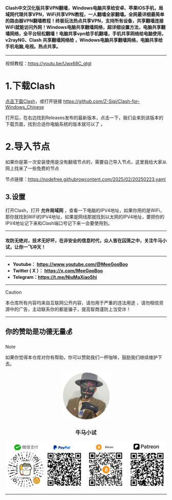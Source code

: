 #### Clash中文汉化版共享VPN翻墙，Windows电脑共享给安卓、苹果IOS手机，局域网代理共享VPN，WiFi共享VPN教程，一人翻墙全家翻墙。全网最详细最简单的路由器VPN翻墙教程！终极玩法热点共享VPN，支持所有设备，共享翻墙连接WiFi就能访问外网！Windows电脑共享翻墙网络，超详细设置方法，电脑共享翻墙网络，全平台轻松翻墙！电脑共享vpn给手机翻墙，手机共享网络给电脑使用，v2rayNG、Clash 共享翻墙网络给 ，Windows电脑共享翻墙网络，电脑共享给手机电脑,电视。热点共享。
 
****

视频教程：https://youtu.be/Uwx68C_gtgI



# 1.下载Clash

[点击下载Clash](https://github.com/Z-Siqi/Clash-for-Windows_Chinese)，或打开链接 https://github.com/Z-Siqi/Clash-for-Windows_Chinese

打开后，在右边找到Releases发布的最新版本，点击一下，我们会来到该版本的下载页面，找到合适你电脑系统的版本就可以了 。



# 2.导入节点

如果你是第一次安装使用是没有翻墙节点的，需要自己导入节点，这里我给大家从网上找来了一些免费的节点

节点链接：https://nodefree.githubrowcontent.com/2025/02/20250223.yaml



## 3.设置

打开Clash，打开 **允许局域网** ，查看一下电脑的IPV4地址，如果你用的是WiFi，那你就找到WiFi的IPV4地址，如果是网线那就找到以太网的IPV4地址，要把你的IPV4地址记下来和Clash端口号记下来一会要使用到。



****

#### 攻防无绝对，技术无好坏，在非安全的信息时代，众人皆在囚笼之中，关注牛马小试，让你一飞冲天！

****

- **Youtube：  https://www.youtube.com/@MeeGooBoo**
- **Twitter ( X ）：  https://x.com/MeeGooBoo**
- **Telegram：https://t.me/NiuMaXiaoShi**


****

> [!CAUTION]
>
> 本仓库所有内容均来自互联网公开内容，请勿用于严重的违法用途 ，请勿相信资源中的广告，主动联系你的都是骗子，提高智商谨防上当受诈！

****

## 你的赞助是功德无量💰

> [!NOTE]
>
> 如果你觉得本仓库对你有帮助，你可以赞助我们一杯咖啡，鼓励我们继续维护下去。

<p align="center" >
    <img src="https://raw.githubusercontent.com/MeeGooBoo/2025/refs/heads/main/static/imgs/logo.png" width="150">
    <h3 align="center">牛马小试</h3>
    <p align="center">
        <img src="https://raw.githubusercontent.com/MeeGooBoo/2025/refs/heads/main/static/imgs/pays.png">
    </p>
</p>


****

